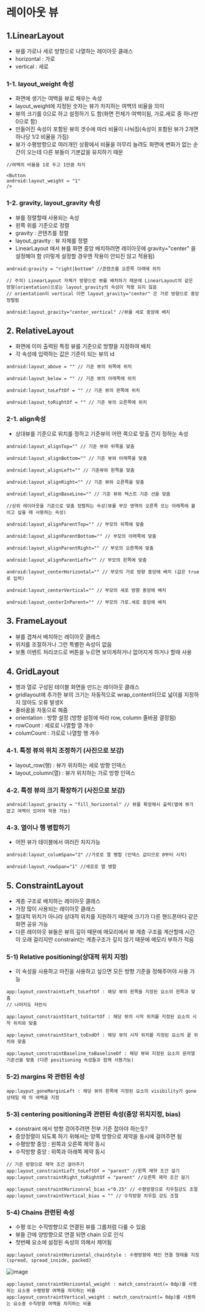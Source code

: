 # 레이아웃 뷰

## 1.LinearLayout
+ 뷰를 가로나 세로 방향으로 나열하는 레이아웃 클래스
+ horizontal : 가로 
+ vertical : 세로

### 1-1. layout_weight 속성

+ 화면에 생기는 여백을 뷰로 채우는 속성
+ layout_weight에 지정된 숫자는 뷰가 차지하는 여백의 비율을 의미
+ 뷰의 크기를 0으로 하고 설정하기 도 함(화면 전체가 여백이됨, 가로.세로 중 하나만 0으로 함)
+ 만들어진 속성이 포함된 뷰의 갯수에 따라 비율이 나눠짐(속성이 포함된 뷰가 2개면 하나당 1/2 비율을 가짐)
+ 뷰가 수평방향으로 여러개인 상황에서 비율을 아무리 늘려도 화면에 변화가 없는 순간이 오는데 다른 뷰들이 기본값을 유지하기 때문

```
//여백의 비율을 1로 두고 1만큼 차지

<Button
android:layout_weight = "1"
/> 
```  

### 1-2. gravity, layout_gravity 속성

+ 뷰를 정렬할때 사용되는 속성
+ 왼쪽 위를 기준으로 정렬
+ gravity : 콘텐츠를 정렬
+ layout_gravity : 뷰 자체를 정렬
+ LinearLayout 애서 뷰를 화면 중앙 배치하려면 레이아웃에 gravity="center" 을 설정해야 함 (이렇게 설정할 경우엔 작용이 안되진 않고 적용됨) 

```
android:gravity = "right|bottom" //콘텐츠를 오른쪽 아래에 위치

// 주의) LinearLayout 자체가 방향으로 뷰를 배치하기 때문에 LinearLayout의 같은 방향(orientation)으로는 layout_gravity의 속성이 적용 되지 않음
// orientation이 vertical 이면 layout_gravity="center" 은 가로 방향으로 중앙 정렬됨

android:layout_gravity="center_vertical" //뷰를 세로 중앙에 배치
```

## 2. RelativeLayout
+ 화면에 이미 출력된 특정 뷰를 기준으로 방향을 지정하여 배치
+ 각 속성에 입력하는 값은 기준이 되는 뷰의 id

```
android:layout_above = "" // 기준 뷰의 위쪽에 위치

android:layout_below = "" // 기준 뷰의 아래쪽에 위치

android:layout_toLeftOf = "" // 기준 뷰의 왼쪽에 위치

android:layout_toRightOf = "" // 기준 뷰의 오른쪽에 위치
```

### 2-1. align속성
+ 상대뷰를 기준으로 위치를 정하고 기준뷰의 어떤 쪽으로 맞출 건지 정하눈 속성

```
android:layout_alignTop="" // 기준 뷰와 위쪽을 맞춤 

android:layout_alignBottom="" // 기준 뷰와 아래쪽을 맞춤 

android:layout_alignLeft="" // 기준뷰와 왼쪽을 맞춤

android:layout_alignRight="" // 기준 뷰와 오른쪽을 맞춤 

android:layout_alignBaseLine="" // 기준 뷰와 텍스트 기준 선을 맞춤
```

```
//상위 레이아웃을 기준으로 맞춤 정렬하는 속성(뷰를 부모 영역의 오른쪽 또는 아래쪽에 붙이고 싶을 때 사용하는 속성)

android:layout_alignParentTop="" // 부모의 위쪽에 맞춤 

android:layout_alignParentBottom="" // 부모의 아래쪽에 맞춤

android:layout_alignParentRight="" // 부모의 오른쪽에 맞춤

android:layout_alignParentLeft="" // 부모의 왼쪽에 맞춤

android:layout_centerHorizontal="" // 부모의 가로 방향 중앙에 배치 (값은 true로 입력)

android:layout_centerVertical="" // 부모의 세로 방향 중앙에 배치

android:layout_centerInParent="" // 부모의 가로.세로 중앙에 배치
```

## 3. FrameLayout
+ 뷰를 겹쳐서 배치하는 레이아웃 클래스
+ 위치를 조절하거나 그런 특별한 속성이 없음
+ 보통 이벤트 처리코드로 버튼을 누르면 보이게하거나 없어지게 하거나 할때 사용

## 4. GridLayout
+ 행과 열로 구성된 테이블 화면을 만드는 레이아웃 클래스
+ gridlayout에 추가한 뷰의 크기는 자동적으로 wrap_content이므로 넓이를 지정하지 않아도 오류 발생X
+ 줄바꿈을 자동으로 해줌
+ orientation : 방향 설정 (방향 설정에 따라 row, column 줄바꿈 결정됨)
+ rowCount : 세로로 나열할 열 개수
+ columCount : 가로로 나열할 행 개수

### 4-1. 특정 뷰의 위치 조정하기 (사진으로 보강)
+ layout_row(행) : 뷰가 위치하는 세로 방향 인덱스 
+ layout_column(열) : 뷰가 위치하는 가로 방향 인덱스

### 4-2. 특정 뷰의 크기 확장하기 (사진으로 보강)

```
android:layout_gravity = "fill_horizontal" // 뷰를 확장해서 출력(옆에 뷰가 없고 여백이 있어야 적용 가능)
```

### 4-3. 열이나 행 병합하기
+ 어떤 뷰가 테이블에서 여러칸 차지가능

```
android:layout_columSpan="2" //가로로 열 병합 (인덱스 값이므로 0부터 시작)

android:layout_rowSpan="1" //세로로 열 병합 
```

## 5. ConstraintLayout
+ 계층 구조로 배치하는 레이아웃 클래스
+ 가장 많이 사용되는 레이아웃 클래스
+ 절대적 위치가 아니라 상대적 위치를 지원하기 때문에 크기가 다른 핸드폰마다 같은 화면 공유 가능
+ 다른 레이아웃 뷰들은 뷰의 깊이 때문에 메모리에서 뷰 계층 구조를 계산할때 시간이 오래 걸리지만 constraint는 계층구조가 깊지 않기 때문에 메모리 부하가 적음

### 5-1) Relative positioning(상대적 위치 지정)
+ 이 속성을 사용하고 마진을 사용하고 싶으면 모든 방향 기준을 정해주어야 사용 가능

```
app:layout_constraintLeft_toLeftOf : 해당 뷰의 왼쪽을 지정된 요소의 왼쪽과 맞춤
// 나머지도 저런식

app:layout_constraintStart_toStartOf : 해당 뷰의 시작 위치를 지정된 요소의 시작 위치와 맞춤

app:layout_constraintStart_toEndOf : 해당 뷰의 시작 위치를 지정된 요소의 끝 위치와 맞춤

app:layout_constraintBaseline_toBaselineOf : 해당 뷰와 지정된 요소의 문자열 기준선을 맞춤 (다른 positioning 속성들과 함께 사용가능)
```

### 5-2) margins 와 관련된 속성

```
app:layput_goneMarginLeft : 해당 뷰의 왼쪽에 지정된 요소의 visibility가 gone 상태일 때 의 여백을 지정
```

### 5-3) centering positioning과 관련된 속성(중앙 위치지정, bias)
+ constraint 에서 방향 겅어주려면 전부 기준 잡아야 하는듯? 
+ 중앙정렬이 되도록 하기 위해서는 양쪽 방향으로 제약을 동시에 걸어주면 됨 
+ 수평방향 중앙 : 왼쪽과 오른쪽 제약 동시
+ 수직방향 중앙 : 위쪽과 아래쪽 제약 동시 

```
// 기준 방향으로 제약 조건 걸어주기
app:layout_constraintLeft_toLeftOf = "parent" //왼쪽 제약 조건 걸기
app:layout_constraintRight_toRightOf = "parent" //오른쪽 제약 조건 걸기

app:layout_constraintHorizonral_bias ="0.25" // 수평방향으로 치우침강도 조절
app:layout_constraintVertical_bias = "" // 수직방향 치우침 강도 조절
```

### 5-4) Chains 관련된 속성
+ 수평 또는 수직방향으로 연결된 뷰를 그룹처럼 다룰 수 있음
+ 뷰들 간에 양방향으로 연결 되면 chain 으로 인식
+ 첫번째 요소에 설정된 속성의 의해서 제어됨 

```
app:layout_constraintHorizontal_chainStyle : 수평방향에 체인 연결 형태를 지정 (spread, spread_inside, packed) 
```

![image](https://github.com/jjhh1234/Buil_Study/assets/105401500/3b45ab4a-07fc-4880-b4bd-9187ba36de11)

```
app:layout_constraintHorizontal_weight : match_constraint(= 0dp)를 사용하는 요소중 수평방향 여백을 차지하는 비율
app:layout_constraintVertical_weight : match_constraint(= 0dp)를 사용하는 요소중 수직방향 여백을 차지하는 비율
```

